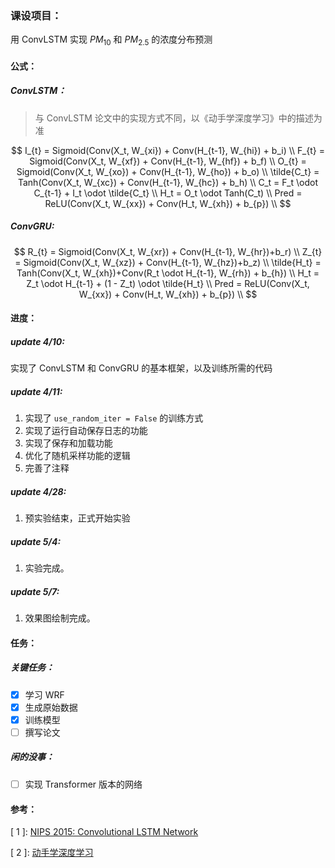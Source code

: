 ### 课设项目：

用 ConvLSTM 实现 $PM_{10}$ 和 $PM_{2.5}$ 的浓度分布预测



#### 公式：

##### ConvLSTM：

> 与 ConvLSTM 论文中的实现方式不同，以《动手学深度学习》中的描述为准

$$
I_{t} = Sigmoid(Conv(X_t, W_{xi}) + Conv(H_{t-1}, W_{hi}) + b_i) \\
F_{t} = Sigmoid(Conv(X_t, W_{xf}) + Conv(H_{t-1}, W_{hf}) + b_f) \\
O_{t} = Sigmoid(Conv(X_t, W_{xo}) + Conv(H_{t-1}, W_{ho}) + b_o) \\
\tilde{C_t} = Tanh(Conv(X_t, W_{xc}) + Conv(H_{t-1}, W_{hc}) + b_h) \\
C_t = F_t \odot C_{t-1} + I_t \odot \tilde{C_t} \\
H_t = O_t \odot Tanh(C_t) \\ 
Pred = ReLU(Conv(X_t, W_{xx}) + Conv(H_t, W_{xh}) + b_{p}) \\
$$

##### ConvGRU:

$$
R_{t} = Sigmoid(Conv(X_t, W_{xr}) + Conv(H_{t-1}, W_{hr})+b_r) \\
Z_{t} = Sigmoid(Conv(X_t, W_{xz}) + Conv(H_{t-1}, W_{hz})+b_z) \\
\tilde{H_t} = Tanh(Conv(X_t, W_{xh})+Conv(R_t \odot H_{t-1}, W_{rh}) + b_{h}) \\
H_t = Z_t \odot H_{t-1} + (1 - Z_t) \odot \tilde{H_t} \\
Pred = ReLU(Conv(X_t, W_{xx}) + Conv(H_t, W_{xh}) + b_{p}) \\
$$

#### 进度：

##### update 4/10:

实现了 ConvLSTM 和 ConvGRU 的基本框架，以及训练所需的代码

##### update 4/11:

1. 实现了 `use_random_iter = False` 的训练方式
2. 实现了运行自动保存日志的功能
3. 实现了保存和加载功能
4. 优化了随机采样功能的逻辑
5. 完善了注释

##### update 4/28:

 1. 预实验结束，正式开始实验

##### update 5/4:

 1. 实验完成。

##### update 5/7:

 1. 效果图绘制完成。


#### 任务：

##### 关键任务：

- [x] 学习 WRF
- [x] 生成原始数据
- [x] 训练模型
- [ ] 撰写论文

##### 闲的没事：

- [ ] 实现 Transformer 版本的网络



#### 参考：

\[ 1 \]: [NIPS 2015: Convolutional LSTM Network](https://proceedings.neurips.cc/paper/2015/file/07563a3fe3bbe7e3ba84431ad9d055af-Paper.pdf )

\[ 2 \]: [动手学深度学习](https://zh.d2l.ai/)



